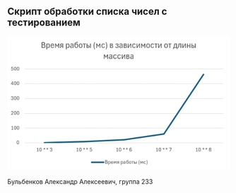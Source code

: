 ## Скрипт обработки списка чисел с тестированием
![Моя картинка](https://github.com/alex-bul/tphse2/blob/master/speed_result.jpg?raw=true)


Бульбенков Александр Алексеевич, группа 233
